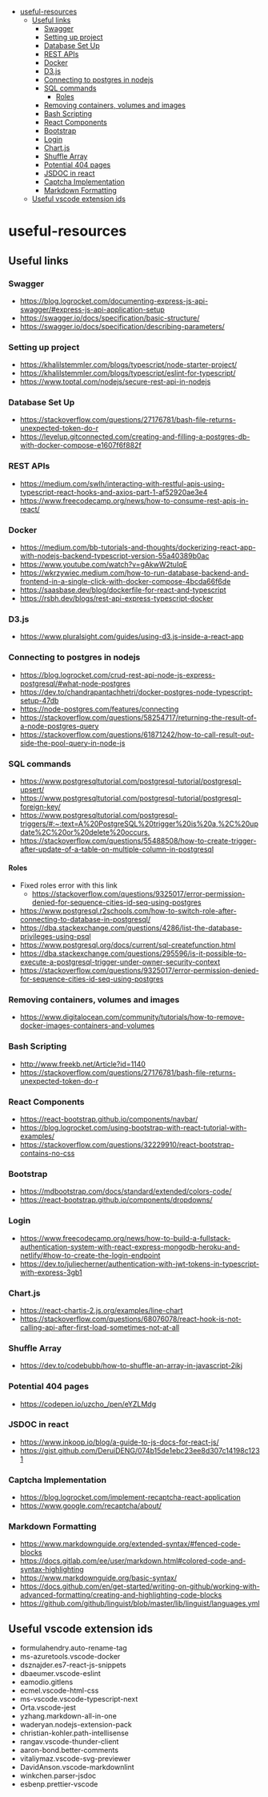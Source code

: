 - [useful-resources](#useful-resources)
  - [Useful links](#useful-links)
    - [Swagger](#swagger)
    - [Setting up project](#setting-up-project)
    - [Database Set Up](#database-set-up)
    - [REST APIs](#rest-apis)
    - [Docker](#docker)
    - [D3.js](#d3js)
    - [Connecting to postgres in nodejs](#connecting-to-postgres-in-nodejs)
    - [SQL commands](#sql-commands)
      - [Roles](#roles)
    - [Removing containers, volumes and images](#removing-containers-volumes-and-images)
    - [Bash Scripting](#bash-scripting)
    - [React Components](#react-components)
    - [Bootstrap](#bootstrap)
    - [Login](#login)
    - [Chart.js](#chartjs)
    - [Shuffle Array](#shuffle-array)
    - [Potential 404 pages](#potential-404-pages)
    - [JSDOC in react](#jsdoc-in-react)
    - [Captcha Implementation](#captcha-implementation)
    - [Markdown Formatting](#markdown-formatting)
  - [Useful vscode extension ids](#useful-vscode-extension-ids)

# useful-resources

## Useful links

### Swagger

- <https://blog.logrocket.com/documenting-express-js-api-swagger/#express-js-api-application-setup>
- <https://swagger.io/docs/specification/basic-structure/>
- <https://swagger.io/docs/specification/describing-parameters/>

### Setting up project

- <https://khalilstemmler.com/blogs/typescript/node-starter-project/>
- <https://khalilstemmler.com/blogs/typescript/eslint-for-typescript/>
- <https://www.toptal.com/nodejs/secure-rest-api-in-nodejs>

### Database Set Up

- <https://stackoverflow.com/questions/27176781/bash-file-returns-unexpected-token-do-r>
- <https://levelup.gitconnected.com/creating-and-filling-a-postgres-db-with-docker-compose-e1607f6f882f>

### REST APIs

- <https://medium.com/swlh/interacting-with-restful-apis-using-typescript-react-hooks-and-axios-part-1-af52920ae3e4>
- <https://www.freecodecamp.org/news/how-to-consume-rest-apis-in-react/>

### Docker

- <https://medium.com/bb-tutorials-and-thoughts/dockerizing-react-app-with-nodejs-backend-typescript-version-55a40389b0ac>
- <https://www.youtube.com/watch?v=gAkwW2tuIqE>
- <https://wkrzywiec.medium.com/how-to-run-database-backend-and-frontend-in-a-single-click-with-docker-compose-4bcda66f6de>
- <https://saasbase.dev/blog/dockerfile-for-react-and-typescript>
- <https://rsbh.dev/blogs/rest-api-express-typescript-docker>
  
### D3.js

- <https://www.pluralsight.com/guides/using-d3.js-inside-a-react-app>

### Connecting to postgres in nodejs

- <https://blog.logrocket.com/crud-rest-api-node-js-express-postgresql/#what-node-postgres>
- <https://dev.to/chandrapantachhetri/docker-postgres-node-typescript-setup-47db>
- <https://node-postgres.com/features/connecting>
- <https://stackoverflow.com/questions/58254717/returning-the-result-of-a-node-postgres-query>
- <https://stackoverflow.com/questions/61871242/how-to-call-result-out-side-the-pool-query-in-node-js>

### SQL commands

- <https://www.postgresqltutorial.com/postgresql-tutorial/postgresql-upsert/>
- <https://www.postgresqltutorial.com/postgresql-tutorial/postgresql-foreign-key/>
- <https://www.postgresqltutorial.com/postgresql-triggers/#:~:text=A%20PostgreSQL%20trigger%20is%20a,%2C%20update%2C%20or%20delete%20occurs.>
- <https://stackoverflow.com/questions/55488508/how-to-create-trigger-after-update-of-a-table-on-multiple-column-in-postgresql>

#### Roles

- Fixed roles error with this link
  - <https://stackoverflow.com/questions/9325017/error-permission-denied-for-sequence-cities-id-seq-using-postgres>
- <https://www.postgresql.r2schools.com/how-to-switch-role-after-connecting-to-database-in-postgresql/>
- <https://dba.stackexchange.com/questions/4286/list-the-database-privileges-using-psql>
- <https://www.postgresql.org/docs/current/sql-createfunction.html>
- <https://dba.stackexchange.com/questions/295596/is-it-possible-to-execute-a-postgresql-trigger-under-owner-security-context>
- <https://stackoverflow.com/questions/9325017/error-permission-denied-for-sequence-cities-id-seq-using-postgres>

### Removing containers, volumes and images

- <https://www.digitalocean.com/community/tutorials/how-to-remove-docker-images-containers-and-volumes>

### Bash Scripting

- <http://www.freekb.net/Article?id=1140>
- <https://stackoverflow.com/questions/27176781/bash-file-returns-unexpected-token-do-r>

### React Components

- <https://react-bootstrap.github.io/components/navbar/>
- <https://blog.logrocket.com/using-bootstrap-with-react-tutorial-with-examples/>
- <https://stackoverflow.com/questions/32229910/react-bootstrap-contains-no-css>

### Bootstrap

- <https://mdbootstrap.com/docs/standard/extended/colors-code/>
- <https://react-bootstrap.github.io/components/dropdowns/>

### Login

- <https://www.freecodecamp.org/news/how-to-build-a-fullstack-authentication-system-with-react-express-mongodb-heroku-and-netlify/#how-to-create-the-login-endpoint>
- <https://dev.to/juliecherner/authentication-with-jwt-tokens-in-typescript-with-express-3gb1>

### Chart.js

- <https://react-chartjs-2.js.org/examples/line-chart>
- <https://stackoverflow.com/questions/68076078/react-hook-is-not-calling-api-after-first-load-sometimes-not-at-all>

### Shuffle Array

- <https://dev.to/codebubb/how-to-shuffle-an-array-in-javascript-2ikj>

### Potential 404 pages

- <https://codepen.io/uzcho_/pen/eYZLMdg>

### JSDOC in react

- <https://www.inkoop.io/blog/a-guide-to-js-docs-for-react-js/>
- <https://gist.github.com/DeruiDENG/074b15de1ebc23ee8d307c14198c1231>

### Captcha Implementation

- <https://blog.logrocket.com/implement-recaptcha-react-application>
- <https://www.google.com/recaptcha/about/>

### Markdown Formatting

- <https://www.markdownguide.org/extended-syntax/#fenced-code-blocks>
- <https://docs.gitlab.com/ee/user/markdown.html#colored-code-and-syntax-highlighting>
- <https://www.markdownguide.org/basic-syntax/>
- <https://docs.github.com/en/get-started/writing-on-github/working-with-advanced-formatting/creating-and-highlighting-code-blocks>
- <https://github.com/github/linguist/blob/master/lib/linguist/languages.yml>

## Useful vscode extension ids

- formulahendry.auto-rename-tag
- ms-azuretools.vscode-docker
- dsznajder.es7-react-js-snippets
- dbaeumer.vscode-eslint
- eamodio.gitlens
- ecmel.vscode-html-css
- ms-vscode.vscode-typescript-next
- Orta.vscode-jest
- yzhang.markdown-all-in-one
- waderyan.nodejs-extension-pack
- christian-kohler.path-intellisense
- rangav.vscode-thunder-client
- aaron-bond.better-comments
- vitaliymaz.vscode-svg-previewer
- DavidAnson.vscode-markdownlint
- winkchen.parser-jsdoc
- esbenp.prettier-vscode
